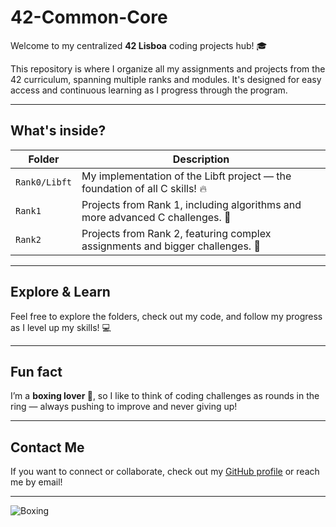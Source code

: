 # 42-Common-Core

Welcome to my centralized **42 Lisboa** coding projects hub! 🎓

This repository is where I organize all my assignments and projects from the 42 curriculum, spanning multiple ranks and modules. It's designed for easy access and continuous learning as I progress through the program.

---

## What's inside?

| Folder    | Description                      |
|-----------|---------------------------------|
| `Rank0/Libft` | My implementation of the Libft project — the foundation of all C skills! 🔥 |
| `Rank1`       | Projects from Rank 1, including algorithms and more advanced C challenges. 🧠 |
| `Rank2`       | Projects from Rank 2, featuring complex assignments and bigger challenges. 🚀 |

---

## Explore & Learn

Feel free to explore the folders, check out my code, and follow my progress as I level up my skills! 💻

---

## Fun fact

I’m a **boxing lover 🥊**, so I like to think of coding challenges as rounds in the ring — always pushing to improve and never giving up!

---

## Contact Me

If you want to connect or collaborate, check out my [GitHub profile](https://github.com/PedroLouzada) or reach me by email!

---

![Boxing](./boxer.png)  <!-- Replace with the path to your boxing image or remove if you prefer -->
